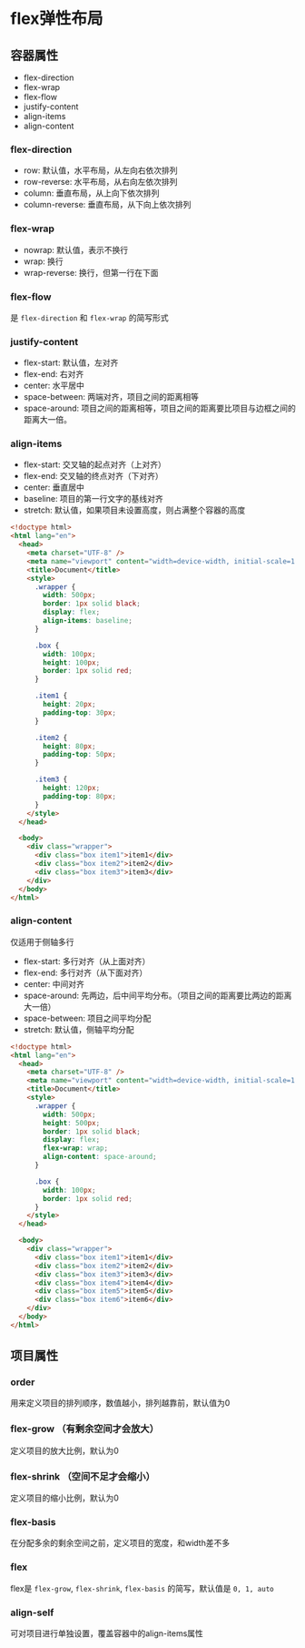 # flex弹性布局

## 容器属性

- flex-direction
- flex-wrap
- flex-flow
- justify-content
- align-items
- align-content

### flex-direction

- row: 默认值，水平布局，从左向右依次排列
- row-reverse: 水平布局，从右向左依次排列
- column: 垂直布局，从上向下依次排列
- column-reverse: 垂直布局，从下向上依次排列

### flex-wrap

- nowrap: 默认值，表示不换行
- wrap: 换行
- wrap-reverse: 换行，但第一行在下面

### flex-flow

是 `flex-direction` 和 `flex-wrap` 的简写形式

### justify-content

- flex-start: 默认值，左对齐
- flex-end: 右对齐
- center: 水平居中
- space-between: 两端对齐，项目之间的距离相等
- space-around: 项目之间的距离相等，项目之间的距离要比项目与边框之间的距离大一倍。

### align-items

- flex-start: 交叉轴的起点对齐（上对齐）
- flex-end: 交叉轴的终点对齐（下对齐）
- center: 垂直居中
- baseline: 项目的第一行文字的基线对齐
- stretch: 默认值，如果项目未设置高度，则占满整个容器的高度

```html
<!doctype html>
<html lang="en">
  <head>
    <meta charset="UTF-8" />
    <meta name="viewport" content="width=device-width, initial-scale=1.0" />
    <title>Document</title>
    <style>
      .wrapper {
        width: 500px;
        border: 1px solid black;
        display: flex;
        align-items: baseline;
      }

      .box {
        width: 100px;
        height: 100px;
        border: 1px solid red;
      }

      .item1 {
        height: 20px;
        padding-top: 30px;
      }

      .item2 {
        height: 80px;
        padding-top: 50px;
      }

      .item3 {
        height: 120px;
        padding-top: 80px;
      }
    </style>
  </head>

  <body>
    <div class="wrapper">
      <div class="box item1">item1</div>
      <div class="box item2">item2</div>
      <div class="box item3">item3</div>
    </div>
  </body>
</html>
```

### align-content

仅适用于侧轴多行

- flex-start: 多行对齐（从上面对齐）
- flex-end: 多行对齐（从下面对齐）
- center: 中间对齐
- space-around: 先两边，后中间平均分布。（项目之间的距离要比两边的距离大一倍）
- space-between: 项目之间平均分配
- stretch: 默认值，侧轴平均分配

```html
<!doctype html>
<html lang="en">
  <head>
    <meta charset="UTF-8" />
    <meta name="viewport" content="width=device-width, initial-scale=1.0" />
    <title>Document</title>
    <style>
      .wrapper {
        width: 500px;
        height: 500px;
        border: 1px solid black;
        display: flex;
        flex-wrap: wrap;
        align-content: space-around;
      }

      .box {
        width: 100px;
        border: 1px solid red;
      }
    </style>
  </head>

  <body>
    <div class="wrapper">
      <div class="box item1">item1</div>
      <div class="box item2">item2</div>
      <div class="box item3">item3</div>
      <div class="box item4">item4</div>
      <div class="box item5">item5</div>
      <div class="box item6">item6</div>
    </div>
  </body>
</html>
```

## 项目属性

### order

用来定义项目的排列顺序，数值越小，排列越靠前，默认值为0

### flex-grow （有剩余空间才会放大）

定义项目的放大比例，默认为0

### flex-shrink （空间不足才会缩小）

定义项目的缩小比例，默认为0

### flex-basis

在分配多余的剩余空间之前，定义项目的宽度，和width差不多

### flex

flex是 `flex-grow`, `flex-shrink`, `flex-basis` 的简写，默认值是 `0, 1, auto`

### align-self

可对项目进行单独设置，覆盖容器中的align-items属性
